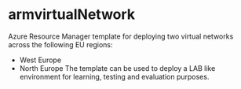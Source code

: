 # armvirtualNetwork
Azure Resource Manager template for deploying two virtual networks across the following EU regions:
  - West Europe
  - North Europe
  The template can be used to deploy a LAB like environment for learning, testing and evaluation purposes. 
